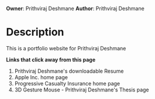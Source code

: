 **Owner**: Prithviraj Deshmane
**Author**: Prithviraj Deshmane

# Description

This is a portfolio website for Prithviraj Deshmane

**Links that click away from this page**

1. Prithviraj Deshmane's downloadable Resume
2. Apple Inc. home page
3. Progressive Casualty Insurance home page
4. 3D Gesture Mouse - Prithviraj Deshmane's Thesis page
